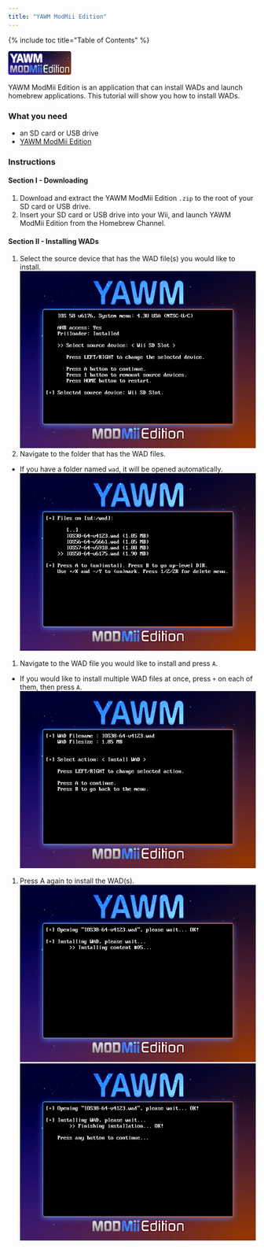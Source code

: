 ```yaml
---
title: "YAWM ModMii Edition"
---
```


{% include toc title="Table of Contents" %}

![yawmME icon](/images/homebrew/yawmME/icon.png)

YAWM ModMii Edition is an application that can install WADs and launch homebrew applications.
This tutorial will show you how to install WADs.

### What you need
* an SD card or USB drive
* [YAWM ModMii Edition](https://oscwii.org/library/app/yawmme)

### Instructions

#### Section I - Downloading

1. Download and extract the YAWM ModMii Edition `.zip` to the root of your SD card or USB drive.
1. Insert your SD card or USB drive into your Wii, and launch YAWM ModMii Edition from the Homebrew Channel.

#### Section II - Installing WADs

1. Select the source device that has the WAD file(s) you would like to install.
![Selecting source device](/images/homebrew/yawmME/source_device.png)
1. Navigate to the folder that has the WAD files.
  - If you have a folder named `wad`, it will be opened automatically.
![Selecting WAD file](/images/homebrew/yawmME/file_selection.png)
1. Navigate to the WAD file you would like to install and press `A`.
  - If you would like to install multiple WAD files at once, press `+` on each of them, then press `A`.
![WAD options](/images/homebrew/yawmME/install_wad.png)
1. Press A again to install the WAD(s).
![Installing WAD](/images/homebrew/yawmME/installing_wad.png)
![Installing WAD OK](/images/homebrew/yawmME/installing_wad_ok.png)
